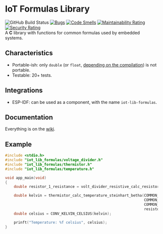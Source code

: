 # IoT Formulas Library

![GitHub Build Status](https://github.com/gfurtadoalmeida/iot-lib-formulas/actions/workflows/build.yml/badge.svg) [![Bugs](https://sonarcloud.io/api/project_badges/measure?project=iot_lib_formulas&metric=bugs)](https://sonarcloud.io/summary/new_code?id=iot_lib_formulas) [![Code Smells](https://sonarcloud.io/api/project_badges/measure?project=iot_lib_formulas&metric=code_smells)](https://sonarcloud.io/summary/new_code?id=iot_lib_formulas) [![Maintainability Rating](https://sonarcloud.io/api/project_badges/measure?project=iot_lib_formulas&metric=sqale_rating)](https://sonarcloud.io/summary/new_code?id=iot_lib_formulas) [![Security Rating](https://sonarcloud.io/api/project_badges/measure?project=iot_lib_formulas&metric=security_rating)](https://sonarcloud.io/summary/new_code?id=iot_lib_formulas)      
A **C** library with functions for common formulas used by embedded systems.  

## Characteristics

* Portable-ish: only `double` (or `float`, [depending on the compilation](https://github.com/gfurtadoalmeida/iot-lib-formulas/wiki/Choosing-the-Decimal-Type))  is not portable.
* Testable: 20+ tests.

## Integrations

* ESP-IDF: can be used as a component, with the name `iot-lib-formulas`.

## Documentation

Everything is on the [wiki](https://github.com/gfurtadoalmeida/iot-lib-formulas/wiki).

## Example

```cpp
#include <stdio.h>
#include "iot_lib_formulas/voltage_divider.h"
#include "iot_lib_formulas/thermistor.h"
#include "iot_lib_formulas/temperature.h"

void app_main(void)
{
    double resistor_1_resistance = volt_divider_resistive_calc_resistor_2(5.0, 10000.0, 2.5);

    double kelvin = thermistor_calc_temperature_steinhart_betha(COMMON_THERM_PROBE_AMBIENT_TEMP_KELVIN,
                                                                COMMON_THERM_PROBE_RESISTANCE,
                                                                COMMON_THERM_PROBE_BETHA,
                                                                resistor_1_resistance);
    double celsius = CONV_KELVIN_CELSIUS(kelvin);

    prinft("Temperature: %f celsius", celsius);
}
```